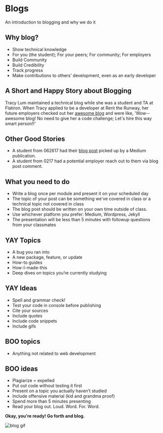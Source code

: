 # Blogs

An introduction to blogging and why we do it

## Why blog?
 - Show technical knowledge
 - For you (the student); For your peers; For community; For employers
 - Build Community
 - Build Credibility
 - Track progress
 - Make contributions to others’ development, even as an early developer
 
 ## A Short and Happy Story about Blogging
 
 Tracy Lum maintained a technical blog while she was a student and TA at Flatiron. When Tracy applied to be a developer at Rent the Runway, her future employers checked out her <a href="http://talum.github.io/">awesome blog</a> and were like, 'Wow--awesome blog! No need to give her a code challenge; Let's hire this way smart person!!'
 
 ## Other Good Stories
 
  - A student from 062617 had their <a href="https://codeburst.io/bottom-of-the-barrel-8ef73eff00f0">blog post</a> picked up by a Medium publication.
  - A student from 0217 had a potential employer reach out to them via blog post comment.
  
 ## What you need to do
 - Write a blog once per module and present it on your scheduled day
 - The topic of your post can be something we've covered in class or a technical topic not covered in class
 - The blog post should be written on your own time outside of class. 
 - Use whichever platform you prefer: Medium, Wordpress, Jekyll
 - The presentation will be less than 5 minutes with followup questions from your classmates
 
 ## YAY Topics
 - A bug you ran into
 - A new package, feature, or update 
 - How-to guides
 - How-I-made-this 
 - Deep dives on topics you’re currently studying

## YAY Ideas
 - Spell and grammar check!
 - Test your code in console before publishing
 - Cite your sources
 - Include quotes
 - Include code snippets
 - Include gifs
 
## BOO topics
 - Anything not related to web development

## BOO ideas
 - Plagiarize = expelled
 - Put out code without testing it first
 - Present on a topic you actually haven’t studied
 - Include offensive material (kid and grandma proof)
 - Spend more than 5 minutes presenting
 - Read your blog out. Loud. Word. For. Word.
 
 **Okay, you're ready! Go forth and blog.**

![blog gif](https://media.giphy.com/media/xpxtdcSjOIUSI/giphy.gif)




